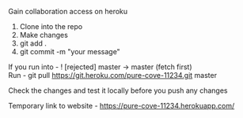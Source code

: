 Gain collaboration access on heroku 

1. Clone into the repo<br>
2. Make changes
3. git add .
4. git commit -m "your message"

If you run into - ! [rejected]        master -> master (fetch first)<br>
Run - git pull https://git.heroku.com/pure-cove-11234.git master

Check the changes and test it locally before you push any changes

Temporary link to website - https://pure-cove-11234.herokuapp.com/

